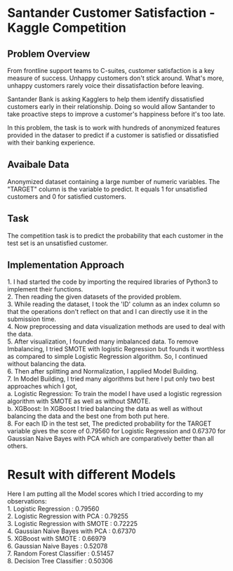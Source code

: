 <h1>Santander Customer Satisfaction - Kaggle Competition</h1>
<h2> Problem Overview </h2>
From frontline support teams to C-suites, customer satisfaction is a key measure of success. Unhappy customers don't stick around. What's more, unhappy customers rarely voice their dissatisfaction before leaving.

Santander Bank is asking Kagglers to help them identify dissatisfied customers early in their relationship. Doing so would allow Santander to take proactive steps to improve a customer's happiness before it's too late.

In this problem, the task is to work with hundreds of anonymized features provided in the dataser to predict if a customer is satisfied or dissatisfied with their banking experience.

<h2> Avaibale Data </h2>
Anonymized dataset containing a large number of numeric variables. The "TARGET" column is the variable to predict. It equals 1 for unsatisfied customers and 0 for satisfied customers.

<h2> Task </h2>
The competition task is to predict the probability that each customer in the test set is an unsatisfied customer.

<h2> Implementation Approach </h2>
1. I had started the code by importing the required libraries of Python3 to implement their functions.
<br>
2. Then reading the given datasets of the provided problem.
<br>
3. While reading the dataset, I took the 'ID' column as an index column so that the operations don't reflect on that and I can directly use it in the submission time.
<br>
4. Now preprocessing and data visualization methods are used to deal with the data.
<br>
5. After visualization, I founded many imbalanced data. To remove Imbalancing, I tried SMOTE with logistic Regression but founds it worthless as compared to simple Logistic      Regression algorithm. So, I continued without balancing the data.
<br>
6. Then after splitting and Normalization, I applied Model Building.
<br>
7. In Model Building, I tried many algorithms but here I put only two best approaches which I got,
<br>
   a. Logistic Regression: To train the model I have used a logistic regression algorithm with SMOTE as well as without SMOTE.
<br>
   b. XGBoost: In XGBoost I tried balancing the data as well as without balancing the data and the best one from both put here.
<br>
8. For each ID in the test set, The predicted probability for the TARGET variable gives the score of 0.79560 for Logistic Regression and 0.67370 for Gaussian Naive Bayes with    PCA which are comparatively better than all others.

<h1> Result with different Models </h1>
Here I am putting all the Model scores which I tried according to my observations:
<br>
1. Logistic Regression : 0.79560
<br>
2. Logistic Regression with PCA : 0.79255
<br>
3. Logistic Regression with SMOTE : 0.72225
<br>
4. Gaussian Naive Bayes with PCA : 0.67370
<br>
5. XGBoost with SMOTE : 0.66979
<br>
6. Gaussian Naive Bayes : 0.52078
<br>
7. Random Forest Classifier : 0.51457
<br>
8. Decision Tree Classifier : 0.50306
